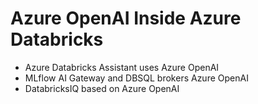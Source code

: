 # Azure OpenAI Inside Azure Databricks
- Azure Databricks Assistant uses Azure OpenAI
- MLflow AI Gateway and DBSQL brokers Azure OpenAI
- DatabricksIQ based on Azure OpenAI
